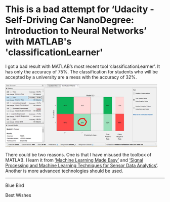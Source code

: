 # This is a bad attempt for ‘Udacity - Self-Driving Car NanoDegree: Introduction to Neural Networks’ with MATLAB's 'classificationLearner'

I got a bad result with MATLAB’s most recent tool ‘classificationLearner’. It has only the accuracy of 75%. The classification for students who will be accepted by a university are a mess with the accuracy of 32%. 

<img src="Conclusion(classificationLearner).JPG" width="480" alt="Bad Result" />

There could be two reasons. One is that I have misused the toolbox of MATLAB. I learn it from [‘Machine Learning Made Easy’](https://cn.mathworks.com/videos/machine-learning-with-matlab-100694.html?form_seq=YQ6cFtgE) and [‘Signal Processing and Machine Learning Techniques for Sensor Data Analytics’](https://cn.mathworks.com/videos/signal-processing-and-machine-learning-techniques-for-sensor-data-analytics-107549.html?form_seq=ME58CSi0). Another is more advanced technologies should be used. 



------------


Blue Bird

Best Wishes
